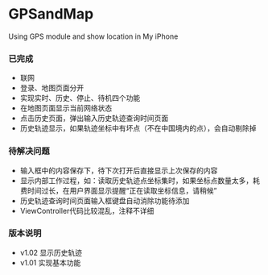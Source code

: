 # GPSandMap

Using GPS module and show location in My iPhone

### 已完成

- 联网
- 登录、地图页面分开
- 实现实时、历史、停止、待机四个功能
- 在地图页面显示当前网络状态
- 点击历史页面，弹出输入历史轨迹查询时间页面
- 历史轨迹显示，如果轨迹坐标中有坏点（不在中国境内的点），会自动剔除掉

### 待解决问题

- 输入框中的内容保存下，待下次打开后直接显示上次保存的内容
- 显示内部工作过程，如：读取历史轨迹点坐标集时，如果坐标点数量太多，耗费时间过长，在用户界面显示提醒“正在读取坐标信息，请稍候”
- 历史轨迹查询时间页面输入框键盘自动消除功能待添加
- ViewController代码比较混乱，注释不详细

### 版本说明

- v1.02 显示历史轨迹
- v1.01 实现基本功能

